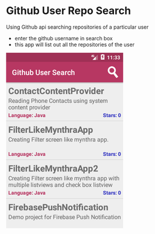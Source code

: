 # Github User Repo Search
Using Github api searching repositories of a particular user

- enter the github username in search box
- this app will list out all the repositories of the user

<img src="/Screenshot_1527184985.png"/>
